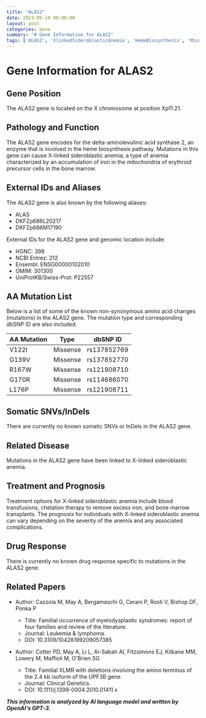 ```yaml
---
title: "ALAS2"
date: 2023-05-10 00:00:00
layout: post
categories: Gene
summary: "# Gene Information for ALAS2"
tags: ['ALAS2', 'XlinkedSideroblasticAnemia', 'HemeBiosynthesis', 'MissenseMutation', 'BloodDisorder', 'TreatmentOptions', 'Prognosis', 'GeneticInformationAnalysis']
---
```


# Gene Information for ALAS2

## Gene Position

The ALAS2 gene is located on the X chromosome at position Xp11.21.

## Pathology and Function

The ALAS2 gene encodes for the delta-aminolevulinic acid synthase 2, an enzyme that is involved in the heme biosynthesis pathway. Mutations in this gene can cause X-linked sideroblastic anemia, a type of anemia characterized by an accumulation of iron in the mitochondria of erythroid precursor cells in the bone marrow.

## External IDs and Aliases

The ALAS2 gene is also known by the following aliases:

- ALAS
- DKFZp686L20217
- DKFZp686M17190

External IDs for the ALAS2 gene and genomic location include:

- HGNC: 398
- NCBI Entrez: 212
- Ensembl: ENSG00000102010
- OMIM: 301300
- UniProtKB/Swiss-Prot: P22557

## AA Mutation List

Below is a list of some of the known non-synonymous amino acid changes (mutations) in the ALAS2 gene. The mutation type and corresponding dbSNP ID are also included.

| AA Mutation | Type | dbSNP ID |
| ----------- | ---- | -------- |
| V122I       | Missense | rs137852769 |
| G139V | Missense | rs137852770 |
| R167W | Missense | rs121908710 |
| G170R | Missense | rs114686070 |
| L176P | Missense | rs121908711 |

## Somatic SNVs/InDels

There are currently no known somatic SNVs or InDels in the ALAS2 gene.

## Related Disease

Mutations in the ALAS2 gene have been linked to X-linked sideroblastic anemia.

## Treatment and Prognosis

Treatment options for X-linked sideroblastic anemia include blood transfusions, chelation therapy to remove excess iron, and bone marrow transplants. The prognosis for individuals with X-linked sideroblastic anemia can vary depending on the severity of the anemia and any associated complications.

## Drug Response

There is currently no known drug response specific to mutations in the ALAS2 gene.

## Related Papers

- Author: Cazzola M, May A, Bergamaschi G, Cerani P, Rosti V, Bishop DF, Ponka P
  - Title: Familial occurrence of myelodysplastic syndromes: report of four families and review of the literature.
  - Journal: Leukemia & lymphoma.
  - DOI: 10.3109/10428199209057385

- Author: Cotter PD, May A, Li L, Al-Sabah AI, Fitzsimons EJ, Kilbane MM, Lowery M, Maffioli M, O'Brien SG
  - Title: Familial XLMR with deletions involving the amino terminus of the 2.4 kb isoform of the UPF3B gene.
  - Journal: Clinical Genetics.
  - DOI: 10.1111/j.1399-0004.2010.01411.x

**_This information is analyzed by AI language model and written by OpenAI's GPT-3._**